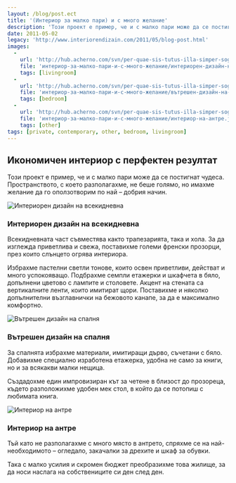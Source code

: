 ```yaml
---
layout: /blog/post.ect
title: '(Интериор за малко пари) и с много желание'
description: 'Този проект е пример, че и с малко пари може да се постигнат чудеса. Пространството, с което разполагахме, не беше голямо, но имахме желание да го оползотворим по най – добрия начин.'
date: 2011-05-02
legacy: 'http://www.interiorendizain.com/2011/05/blog-post.html'
images:
  -
    url: 'http://hub.acherno.com/svn/per-quae-sis-tutus-illa-simper-sogites/Facebook/03-h_f.jpg'
    file: 'интериор-за-малко-пари-и-с-много-желание/интериорен-дизайн-на-всекидневна.jpg'
    tags: [livingroom]
  -
    url: 'http://hub.acherno.com/svn/per-quae-sis-tutus-illa-simper-sogites/Facebook/04-s_f.jpg'
    file: 'интериор-за-малко-пари-и-с-много-желание/вътрешен-дизайн-на-спалня.jpg'
    tags: [bedroom]
  -
    url: 'http://hub.acherno.com/svn/per-quae-sis-tutus-illa-simper-sogites/Facebook/07-a_f.jpg'
    file: 'интериор-за-малко-пари-и-с-много-желание/интериор-на-антре.jpg'
    tags: [other]
tags: [private, contemporary, other, bedroom, livingroom]
---
```

## Икономичен интериор с **перфектен резултат**
Този проект е пример, че и с малко пари може да се постигнат чудеса. Пространството, с което разполагахме, не беше голямо, но имахме желание да го оползотворим по най – добрия начин.

![Интериорен дизайн на всекидневна](интериор-за-малко-пари-и-с-много-желание/интериорен-дизайн-на-всекидневна.jpg)
### Интериорен дизайн на **всекидневна**

Всекидневната част съвместява както трапезарията, така и хола. За да изглежда приветлива и свежа, поставихме големи френски прозорци, през които слънцето огрява интериора.

Избрахме пастелни светли тонове, които освен приветливи, действат и много успокояващо. Подбрахме семпли етажерки и шкафчета в бяло, допълнени цветово с лампите и столовете. Акцент на стената са вертикалните ленти, които имитират щори. Поставихме и няколко допълнителни възглавнички на бежовото канапе, за да е максимално комфортно.

![Вътрешен дизайн на спалня](интериор-за-малко-пари-и-с-много-желание/вътрешен-дизайн-на-спалня.jpg)
### Вътрешен дизайн на **спалня**

За спалнята избрахме материали, имитиращи дърво, съчетани с бяло. Добавихме специално изработена етажерка, удобна не само за книги, но и за всякакви малки нещица.

Създадохме един импровизиран кът за четене  в близост до прозореца, където разположихме удобен мек стол, в който да се потопиш с любимата книга.

![Интериор на антре](интериор-за-малко-пари-и-с-много-желание/интериор-на-антре.jpg)
### Интериор на **антре**

Тъй като не разполагахме с много място в антрето, спряхме се на най-необходимото – огледало, закачалки за дрехите и шкаф за обувки.

Така с малко усилия и скромен бюджет преобразихме това жилище, за да носи наслага на собствениците си ден след ден.